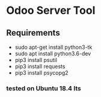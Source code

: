 # Odoo Server Tool

## Requirements
  * sudo apt-get install python3-tk
  * sudo apt install python3.6-dev
  * pip3 install psutil
  * pip3 install requests
  * pip3 install psycopg2
  
### tested on Ubuntu 18.4 lts
